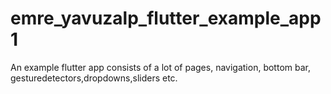 # emre_yavuzalp_flutter_example_app1
An example flutter app consists of a lot of pages, navigation, bottom bar, gesturedetectors,dropdowns,sliders etc.
